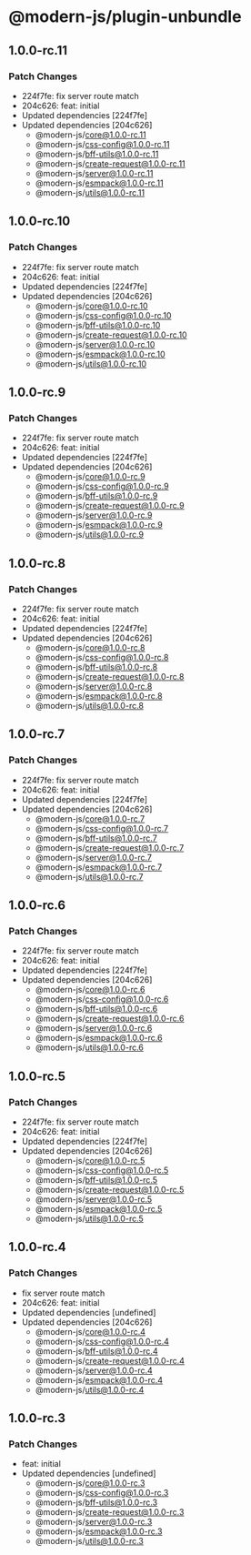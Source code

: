 # @modern-js/plugin-unbundle

## 1.0.0-rc.11

### Patch Changes

- 224f7fe: fix server route match
- 204c626: feat: initial
- Updated dependencies [224f7fe]
- Updated dependencies [204c626]
  - @modern-js/core@1.0.0-rc.11
  - @modern-js/css-config@1.0.0-rc.11
  - @modern-js/bff-utils@1.0.0-rc.11
  - @modern-js/create-request@1.0.0-rc.11
  - @modern-js/server@1.0.0-rc.11
  - @modern-js/esmpack@1.0.0-rc.11
  - @modern-js/utils@1.0.0-rc.11

## 1.0.0-rc.10

### Patch Changes

- 224f7fe: fix server route match
- 204c626: feat: initial
- Updated dependencies [224f7fe]
- Updated dependencies [204c626]
  - @modern-js/core@1.0.0-rc.10
  - @modern-js/css-config@1.0.0-rc.10
  - @modern-js/bff-utils@1.0.0-rc.10
  - @modern-js/create-request@1.0.0-rc.10
  - @modern-js/server@1.0.0-rc.10
  - @modern-js/esmpack@1.0.0-rc.10
  - @modern-js/utils@1.0.0-rc.10

## 1.0.0-rc.9

### Patch Changes

- 224f7fe: fix server route match
- 204c626: feat: initial
- Updated dependencies [224f7fe]
- Updated dependencies [204c626]
  - @modern-js/core@1.0.0-rc.9
  - @modern-js/css-config@1.0.0-rc.9
  - @modern-js/bff-utils@1.0.0-rc.9
  - @modern-js/create-request@1.0.0-rc.9
  - @modern-js/server@1.0.0-rc.9
  - @modern-js/esmpack@1.0.0-rc.9
  - @modern-js/utils@1.0.0-rc.9

## 1.0.0-rc.8

### Patch Changes

- 224f7fe: fix server route match
- 204c626: feat: initial
- Updated dependencies [224f7fe]
- Updated dependencies [204c626]
  - @modern-js/core@1.0.0-rc.8
  - @modern-js/css-config@1.0.0-rc.8
  - @modern-js/bff-utils@1.0.0-rc.8
  - @modern-js/create-request@1.0.0-rc.8
  - @modern-js/server@1.0.0-rc.8
  - @modern-js/esmpack@1.0.0-rc.8
  - @modern-js/utils@1.0.0-rc.8

## 1.0.0-rc.7

### Patch Changes

- 224f7fe: fix server route match
- 204c626: feat: initial
- Updated dependencies [224f7fe]
- Updated dependencies [204c626]
  - @modern-js/core@1.0.0-rc.7
  - @modern-js/css-config@1.0.0-rc.7
  - @modern-js/bff-utils@1.0.0-rc.7
  - @modern-js/create-request@1.0.0-rc.7
  - @modern-js/server@1.0.0-rc.7
  - @modern-js/esmpack@1.0.0-rc.7
  - @modern-js/utils@1.0.0-rc.7

## 1.0.0-rc.6

### Patch Changes

- 224f7fe: fix server route match
- 204c626: feat: initial
- Updated dependencies [224f7fe]
- Updated dependencies [204c626]
  - @modern-js/core@1.0.0-rc.6
  - @modern-js/css-config@1.0.0-rc.6
  - @modern-js/bff-utils@1.0.0-rc.6
  - @modern-js/create-request@1.0.0-rc.6
  - @modern-js/server@1.0.0-rc.6
  - @modern-js/esmpack@1.0.0-rc.6
  - @modern-js/utils@1.0.0-rc.6

## 1.0.0-rc.5

### Patch Changes

- 224f7fe: fix server route match
- 204c626: feat: initial
- Updated dependencies [224f7fe]
- Updated dependencies [204c626]
  - @modern-js/core@1.0.0-rc.5
  - @modern-js/css-config@1.0.0-rc.5
  - @modern-js/bff-utils@1.0.0-rc.5
  - @modern-js/create-request@1.0.0-rc.5
  - @modern-js/server@1.0.0-rc.5
  - @modern-js/esmpack@1.0.0-rc.5
  - @modern-js/utils@1.0.0-rc.5

## 1.0.0-rc.4

### Patch Changes

- fix server route match
- 204c626: feat: initial
- Updated dependencies [undefined]
- Updated dependencies [204c626]
  - @modern-js/core@1.0.0-rc.4
  - @modern-js/css-config@1.0.0-rc.4
  - @modern-js/bff-utils@1.0.0-rc.4
  - @modern-js/create-request@1.0.0-rc.4
  - @modern-js/server@1.0.0-rc.4
  - @modern-js/esmpack@1.0.0-rc.4
  - @modern-js/utils@1.0.0-rc.4

## 1.0.0-rc.3

### Patch Changes

- feat: initial
- Updated dependencies [undefined]
  - @modern-js/core@1.0.0-rc.3
  - @modern-js/css-config@1.0.0-rc.3
  - @modern-js/bff-utils@1.0.0-rc.3
  - @modern-js/create-request@1.0.0-rc.3
  - @modern-js/server@1.0.0-rc.3
  - @modern-js/esmpack@1.0.0-rc.3
  - @modern-js/utils@1.0.0-rc.3
